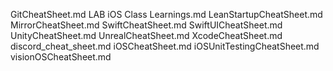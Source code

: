 GitCheatSheet.md
LAB iOS Class Learnings.md
LeanStartupCheatSheet.md
MirrorCheatSheet.md
SwiftCheatSheet.md
SwiftUICheatSheet.md
UnityCheatSheet.md
UnrealCheatSheet.md
XcodeCheatSheet.md
discord_cheat_sheet.md
iOSCheatSheet.md
iOSUnitTestingCheatSheet.md
visionOSCheatSheet.md

